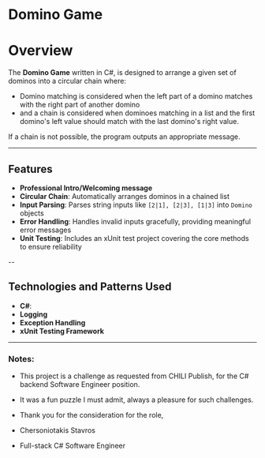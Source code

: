 # Domino Game 

# Overview
The **Domino Game** written in C#, is designed to arrange a given set of dominos into a circular chain where:
- Domino matching is considered when the left part of a domino matches with the right part of another domino
- and a chain is considered when dominoes matching in a list and the first domino's left value should match with the last domino's right value.

If a chain is not possible, the program outputs an appropriate message.

---

## Features
- **Professional Intro/Welcoming message**
- **Circular Chain**: Automatically arranges dominos in a chained list
- **Input Parsing**: Parses string inputs like `[2|1], [2|3], [1|3]` into `Domino` objects
- **Error Handling**: Handles invalid inputs gracefully, providing meaningful error messages
- **Unit Testing**: Includes an xUnit test project covering the core methods to ensure reliability

--

## Technologies and Patterns Used
- **C#**: 
- **Logging**
- **Exception Handling**
- **xUnit  Testing Framework**

---

### Notes:
- This project is a challenge as requested from CHILI Publish, for the C# backend Software Engineer position.
- It was a fun puzzle I must admit, always a pleasure for such challenges.


- Thank you for the consideration for the role,
- Chersoniotakis Stavros
- Full-stack C# Software Engineer

